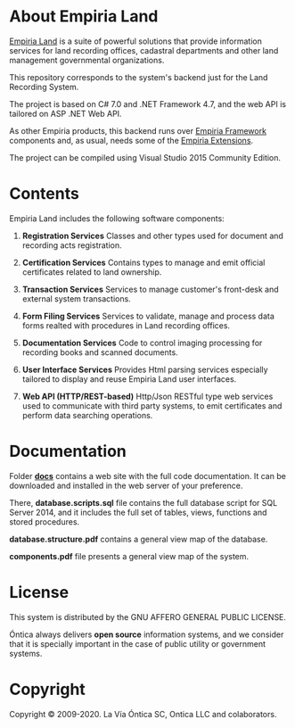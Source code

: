 ﻿# About Empiria Land

[Empiria Land](http://www.ontica.org/land/) is a suite of powerful solutions that provide information services
for land recording offices, cadastral departments and other land management governmental organizations.

This repository corresponds to the system's backend just for the Land Recording System.

The project is based on C# 7.0 and .NET Framework 4.7, and the web API is tailored on ASP .NET Web API.

As other Empiria products, this backend runs over [Empiria Framework](https://github.com/Ontica/Empiria.Core)
components and, as usual, needs some of the [Empiria Extensions](https://github.com/Ontica/Empiria.Extensions).

The project can be compiled using Visual Studio 2015 Community Edition.


# Contents

Empiria Land includes the following software components:


1. **Registration Services**
   Classes and other types used for document and recording acts registration.

2. **Certification Services**
   Contains types to manage and emit official certificates related to land ownership.

3. **Transaction Services**
   Services to manage customer's front-desk and external system transactions.

4. **Form Filing Services**
   Services to validate, manage and process data forms realted with procedures in Land recording offices.

5. **Documentation Services**
   Code to control imaging processing for recording books and scanned documents.

6. **User Interface Services**
   Provides Html parsing services especially tailored to display and reuse Empiria Land user interfaces.

7. **Web API (HTTP/REST-based)**
   Http/Json RESTful type web services used to communicate with third party systems, to emit certificates and perform data searching operations.

# Documentation

Folder [**docs**](https://github.com/Ontica/Empiria.Land/tree/master/docs) contains a web site with the full code documentation. It can be downloaded and installed in the web server of your preference.

There, **database.scripts.sql** file contains the full database script for SQL Server 2014, and it includes the full set of tables, views, functions and stored procedures.

**database.structure.pdf** contains a general view map of the database.

**components.pdf** file presents a general view map of the system.

# License

This system is distributed by the GNU AFFERO GENERAL PUBLIC LICENSE.

Óntica always delivers **open source** information systems, and we consider that it is specially
important in the case of public utility or government systems.

# Copyright

Copyright © 2009-2020. La Vía Óntica SC, Ontica LLC and colaborators.
